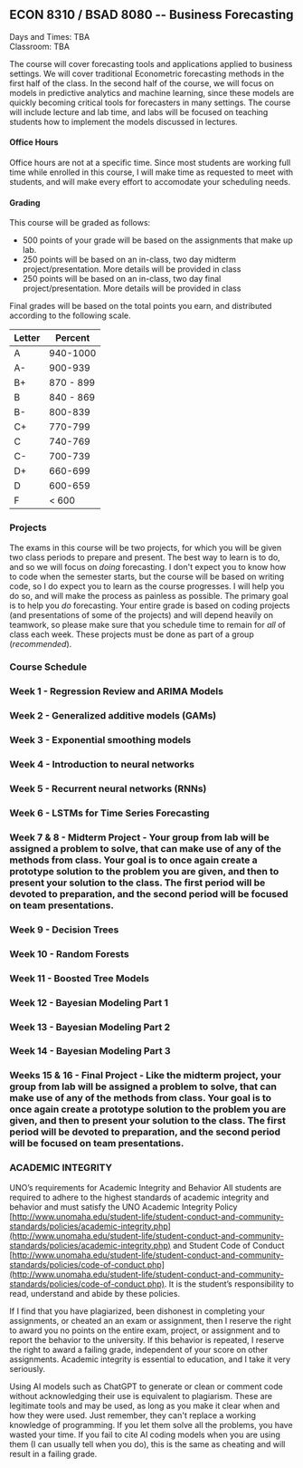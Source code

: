## ECON 8310 / BSAD 8080 -- Business Forecasting
Days and Times: TBA<br>
Classroom: TBA

The course will cover forecasting tools and applications applied to business settings. We will cover traditional Econometric forecasting methods in the first half of the class. In the second half of the course, we will focus on models in predictive analytics and machine learning, since these models are quickly becoming critical tools for forecasters in many settings. The course will include lecture and lab time, and labs will be focused on teaching students how to implement the models discussed in lectures.

#### Office Hours
Office hours are not at a specific time. Since most students are working full time while enrolled in this course, I will make time as requested to meet with students, and will make every effort to accomodate your scheduling needs.

#### Grading
This course will be graded as follows:
<ul>
  <li> 500 points of your grade will be based on the assignments that make up lab.</li>
  <li> 250 points will be based on an in-class, two day midterm project/presentation. More details will be provided in class</li>
  <li> 250 points will be based on an in-class, two day final project/presentation. More details will be provided in class</li>
</ul>
Final grades will be based on the total points you earn, and distributed according to the following scale.

| Letter | Percent |
| ------- | ------ |
| A | 940-1000 |
| A- | 900-939 |
| B+ | 870 - 899 |
| B | 840 - 869 |
| B- | 800-839 |
| C+ | 770-799 |
| C | 740-769|
| C- | 700-739|
| D+ | 660-699|
| D | 600-659 |
| F | < 600 |

### Projects
The exams in this course will be two projects, for which you will be given two class periods to prepare and present. The best way to learn is to do, and so we will focus on *doing* forecasting. I don't expect you to know how to code when the semester starts, but the course will be based on writing code, so I do expect you to learn as the course progresses. I will help you do so, and will make the process as painless as possible. The primary goal is to help you *do* forecasting. Your entire grade is based on coding projects (and presentations of some of the projects) and will depend heavily on teamwork, so please make sure that you schedule time to remain for *all* of class each week. These projects must be done as part of a group (*recommended*).


### Course Schedule

### Week 1 - Regression Review and ARIMA Models

### Week 2 - Generalized additive models (GAMs)

### Week 3 - Exponential smoothing models

### Week 4 - Introduction to neural networks

### Week 5 - Recurrent neural networks (RNNs)

### Week 6 - LSTMs for Time Series Forecasting

### Week 7 & 8 - Midterm Project - Your group from lab will be assigned a problem to solve, that can make use of any of the methods from class. Your goal is to once again create a prototype solution to the problem you are given, and then to present your solution to the class. The first period will be devoted to preparation, and the second period will be focused on team presentations.

### Week 9 - Decision Trees

### Week 10 - Random Forests

### Week 11 - Boosted Tree Models

### Week 12 - Bayesian Modeling Part 1

### Week 13 - Bayesian Modeling Part 2

### Week 14 - Bayesian Modeling Part 3

### Weeks 15 & 16 - Final Project - Like the midterm project, your group from lab will be assigned a problem to solve, that can make use of any of the methods from class. Your goal is to once again create a prototype solution to the problem you are given, and then to present your solution to the class. The first period will be devoted to preparation, and the second period will be focused on team presentations.


### ACADEMIC INTEGRITY

UNO’s requirements for Academic Integrity and Behavior All students are required to adhere to the highest standards of academic integrity and behavior and must satisfy the UNO Academic Integrity Policy [http://www.unomaha.edu/student-life/student-conduct-and-community-standards/policies/academic-integrity.php](http://www.unomaha.edu/student-life/student-conduct-and-community-standards/policies/academic-integrity.php)  and Student Code of Conduct [http://www.unomaha.edu/student-life/student-conduct-and-community-standards/policies/code-of-conduct.php](http://www.unomaha.edu/student-life/student-conduct-and-community-standards/policies/code-of-conduct.php). It is the student’s responsibility to read, understand and abide by these policies.

If I find that you have plagiarized, been dishonest in completing your assignments, or cheated an an exam or assignment, then I reserve the right to award you no points on the entire exam, project, or assignment and to report the behavior to the university. If this behavior is repeated, I reserve the right to award a failing grade, independent of your score on other assignments. Academic integrity is essential to education, and I take it very seriously.

Using AI models such as ChatGPT to generate or clean or comment code without acknowledging their use is equivalent to plagiarism. These are legitimate tools and may be used, as long as you make it clear when and how they were used. Just remember, they can't replace a working knowledge of programming. If you let them solve all the problems, you have wasted your time. If you fail to cite AI coding models when you are using them (I can usually tell when you do), this is the same as cheating and will result in a failing grade.
